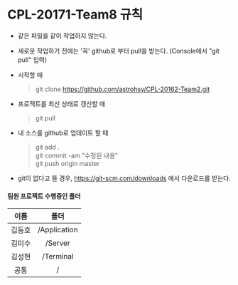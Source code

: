 ﻿CPL-20171-Team8 규칙
====================

* 같은 파일을 같이 작업하지 않는다.

* 새로운 작업하기 전에는 '꼭' github로 부터 pull을 받는다. (Console에서 "git pull" 입력)

* 시작할 때
    > git clone https://github.com/astrohsy/CPL-20162-Team2.git

* 프로젝트를 최신 상태로 갱신할 때
    > git pull

* 내 소스를 github로 업데이트 할 때 <br />
    > git add . <br />
    > git commit -am "수정된 내용" <br />
    > git push origin master

* git이 없다고 뜰 경우, https://git-scm.com/downloads 에서 다운로드를 받는다.


#### 팀원 프로젝트 수행중인 폴더
| 이름        | 폴더           |
| :-------------: |:-------------:|
| 김동호      | /Application |
| 김미수      | /Server |
| 김성현      | /Terminal |
| 공통      | /     |